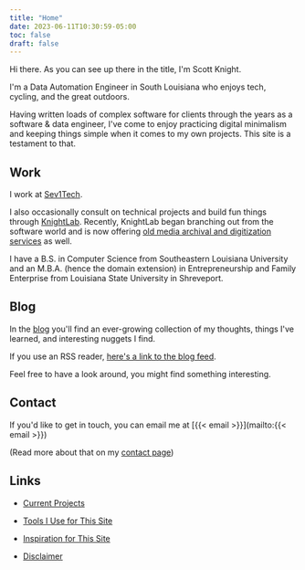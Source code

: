```yaml
---
title: "Home"
date: 2023-06-11T10:30:59-05:00
toc: false
draft: false
---
```


Hi there. As you can see up there in the title, I'm Scott Knight. 

I'm a Data Automation Engineer in South Louisiana who enjoys tech, cycling, and the great outdoors.

Having written loads of complex software for clients through the years as a software & data engineer, I've come to enjoy practicing digital minimalism and keeping things simple when it comes to my own projects. This site is a testament to that.

## Work

I work at [Sev1Tech](https://sev1tech.com).

I also occasionally consult on technical projects and build fun things through [KnightLab](https://knightlab.co). Recently, KnightLab began branching out from the software world and is now offering [old media archival and digitization services](https://knightlab.film) as well.

I have a B.S. in Computer Science from Southeastern Louisiana University and an M.B.A. (hence the domain extension) in Entrepreneurship and Family Enterprise from Louisiana State University in Shreveport.

## Blog

In the [blog](/blog/) you'll find an ever-growing collection of my thoughts, things I've learned, and interesting nuggets I find.

If you use an RSS reader, [here's a link to the blog feed](/blog/index.xml).

Feel free to have a look around, you might find something interesting.

## Contact

If you'd like to get in touch, you can email me at [{{< email >}}](mailto:{{< email >}})

(Read more about that on my [contact page](/contact/))

## Links

- [Current Projects](/projects/)

- [Tools I Use for This Site](/tools/)

- [Inspiration for This Site](/inspiration/)

- [Disclaimer](/disclaimer/)